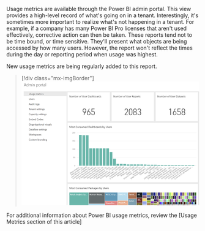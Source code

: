 Usage metrics are available through the Power BI admin portal. This view provides a high-level record of what's going on in a tenant. Interestingly, it's sometimes more important to realize what's not happening in a tenant. For example, if a company has many Power BI Pro licenses that aren't used effectively, corrective action can then be taken. These reports tend not to be time bound, or time sensitive. They'll present what objects are being accessed by how many users. However, the report won't reflect the times during the day or reporting period when usage was highest.

New usage metrics are being regularly added to this report.

> [!div class="mx-imgBorder"]
> [![Screenshot of Power BI usage metric report.](../media/1-portal.png)](../media/1-portal.png#lightbox)

For additional information about Power BI usage metrics, review the [Usage Metrics section of this article]<a href="https://go.microsoft.com/fwlink/?linkid=2162218" target="_blank">
